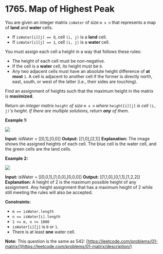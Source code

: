 # 1765. Map of Highest Peak 

You are given an integer matrix `isWater` of size `m x n` that represents a map of **land** and **water** cells.

- If `isWater[i][j] == 0`, cell `(i, j)` is a **land** cell.
- If `isWater[i][j] == 1`, cell `(i, j)` is a **water** cell.

You must assign each cell a height in a way that follows these rules:

- The height of each cell must be non-negative.
- If the cell is a **water** cell, its height must be `0`.
- Any two adjacent cells must have an absolute height difference of **at most** `1`. A cell is adjacent to another cell if the former is directly north, east, south, or west of the latter (i.e., their sides are touching).

Find an assignment of heights such that the maximum height in the matrix is **maximized**.

Return _an integer matrix_ `height` _of size_ `m x n` _where_ `height[i][j]` _is cell_ `(i, j)`_'s height. If there are multiple solutions, return **any** of them_.

**Example 1:**

**![](https://assets.leetcode.com/uploads/2021/01/10/screenshot-2021-01-11-at-82045-am.png)**

**Input:** isWater = [[0,1],[0,0]]
**Output:** [[1,0],[2,1]]
**Explanation:** The image shows the assigned heights of each cell.
The blue cell is the water cell, and the green cells are the land cells.

**Example 2:**

**![](https://assets.leetcode.com/uploads/2021/01/10/screenshot-2021-01-11-at-82050-am.png)**

**Input:** isWater = [[0,0,1],[1,0,0],[0,0,0]]
**Output:** [[1,1,0],[0,1,1],[1,2,2]]
**Explanation:** A height of 2 is the maximum possible height of any assignment.
Any height assignment that has a maximum height of 2 while still meeting the rules will also be accepted.

**Constraints:**

- `m == isWater.length`
- `n == isWater[i].length`
- `1 <= m, n <= 1000`
- `isWater[i][j]` is `0` or `1`.
- There is at least **one** water cell.

**Note:** This question is the same as 542: [https://leetcode.com/problems/01-matrix/](https://leetcode.com/problems/01-matrix/description/)
